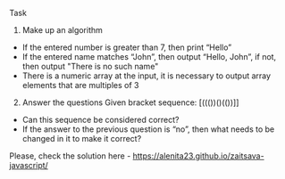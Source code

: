Task
1. Make up an algorithm
- If the entered number is greater than 7, then print “Hello”
- If the entered name matches “John”, then output “Hello, John”, if not, then output "There is no such name"
- There is a numeric array at the input, it is necessary to output array elements that are multiples of 3

2. Answer the questions
Given bracket sequence: [((())()(())]]
- Can this sequence be considered correct?
- If the answer to the previous question is “no”, then what needs to be changed in it to make it correct?

Please, check the solution here -  https://alenita23.github.io/zaitsava-javascript/ 
